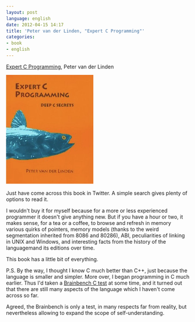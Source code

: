 ```yaml
---
layout: post
language: english
date: 2012-04-15 14:17
title: 'Peter van der Linden, "Expert C Programming"'
categories:
- book
- english
---
```

[Expert C Programming][], Peter van der Linden

[Expert C Programming]: http://www.amazon.com/Expert-Programming-Peter-van-Linden/dp/0131774298/

![](/images/covers/english/expert-c-programming-deep-c-secrets-cover.jpg)

Just have come across this book in Twitter. A simple search gives plenty of options to read it.

I wouldn't buy it for myself because for a more or less experienced programmer it doesn't give anything new. But if you have a hour or two, it makes sense, for a tea or a coffee, to browse and refresh in memory various quirks of pointers, memory models (thanks to the weird segmentation inherited from 8086 and 80286), ABI, peculiarities of linking in UNIX and Windows, and interesting facts from the history of the languagemand its editions over time. 

This book has a little bit of everything.

P.S. By the way, I thought I know C much better than C++, just because the language is smaller and simpler. More over, I began programming in C much earlier. Thus I'd taken a [Brainbench C test][] at some time, and it turned out that there are still many aspects of the language which I haven't come across so far.

Agreed, the Brainbench is only a test, in many respects far from reality, but nevertheless allowing to expand the scope of self-understanding.

[Brainbench C test]: http://www.brainbench.com/xml/bb/common/testcenter/taketest.xml?testId=52
